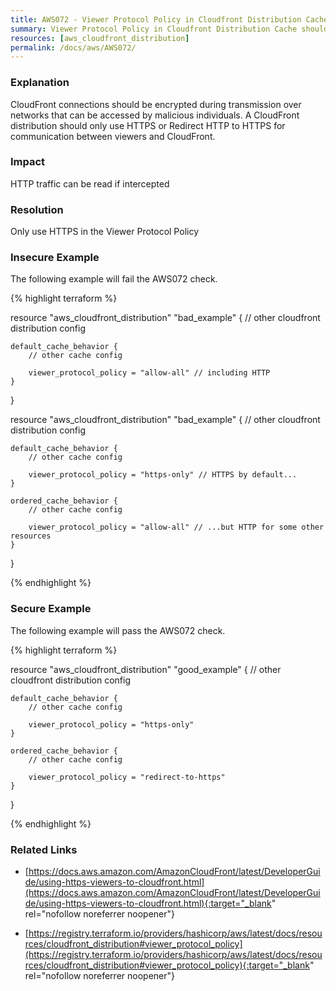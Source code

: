 ```yaml
---
title: AWS072 - Viewer Protocol Policy in Cloudfront Distribution Cache should always be set to HTTPS
summary: Viewer Protocol Policy in Cloudfront Distribution Cache should always be set to HTTPS 
resources: [aws_cloudfront_distribution] 
permalink: /docs/aws/AWS072/
---
```

### Explanation


CloudFront connections should be encrypted during transmission over networks that can be accessed by malicious individuals. 
A CloudFront distribution should only use HTTPS or Redirect HTTP to HTTPS for communication between viewers and CloudFront.


### Impact
HTTP traffic can be read if intercepted

### Resolution
Only use HTTPS in the Viewer Protocol Policy



### Insecure Example

The following example will fail the AWS072 check.

{% highlight terraform %}

resource "aws_cloudfront_distribution" "bad_example" {
	// other cloudfront distribution config

	default_cache_behavior {
		// other cache config

		viewer_protocol_policy = "allow-all" // including HTTP
	}
}

resource "aws_cloudfront_distribution" "bad_example" {
	// other cloudfront distribution config

	default_cache_behavior {
		// other cache config

		viewer_protocol_policy = "https-only" // HTTPS by default...
	}

	ordered_cache_behavior {
		// other cache config

		viewer_protocol_policy = "allow-all" // ...but HTTP for some other resources
	}
}

{% endhighlight %}



### Secure Example

The following example will pass the AWS072 check.

{% highlight terraform %}

resource "aws_cloudfront_distribution" "good_example" {
	// other cloudfront distribution config

	default_cache_behavior {
		// other cache config

		viewer_protocol_policy = "https-only" 
	}

	ordered_cache_behavior {
		// other cache config

		viewer_protocol_policy = "redirect-to-https"
	}
}

{% endhighlight %}



### Related Links


- [https://docs.aws.amazon.com/AmazonCloudFront/latest/DeveloperGuide/using-https-viewers-to-cloudfront.html](https://docs.aws.amazon.com/AmazonCloudFront/latest/DeveloperGuide/using-https-viewers-to-cloudfront.html){:target="_blank" rel="nofollow noreferrer noopener"}

- [https://registry.terraform.io/providers/hashicorp/aws/latest/docs/resources/cloudfront_distribution#viewer_protocol_policy](https://registry.terraform.io/providers/hashicorp/aws/latest/docs/resources/cloudfront_distribution#viewer_protocol_policy){:target="_blank" rel="nofollow noreferrer noopener"}



